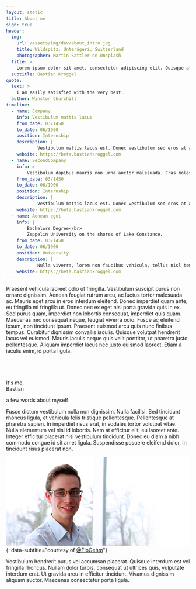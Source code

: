 ```yaml
---
layout: static
title: About me
sign: true
header:
  img:
    url: /assets/img/dev/about_intro.jpg
    title: Wildspitz, Unterägeri, Switzerland
    photographer: Martin Sattler on Unsplash
  title: >
    Lorem ipsum dolor sit amet, consectetur adipiscing elit. Quisque at rutrum orci. Integer ultricies purus vel libero cursus laoreet. Quisque interdum rutrum tortor ut bibendum.
  subtitle: Bastian Kroggel
quote:
  text: >
    I am easily satisfied with the very best.
  author: Winston Churchill
timeline:
  - name: Company
    info: Vestibulum mattis lacus
    from_date: 03/1450
    to_date: 06/1900
    position: Internship
    description: |
            Vestibulum mattis lacus est. Donec vestibulum sed eros at auctor. Aenean diam elit, interdum ut justo at, mollis venenatis eros. Aliquam non tortor nisi. Cras sit amet posuere lacus. Praesent sed mauris justo. Lorem ipsum dolor sit amet, consectetur adipiscing elit. Integer ex mi, tristique et fringilla vitae, pretium nec neque. Duis semper nec dolor non viverra. Sed bibendum rhoncus semper.
    website: https://beta.bastiankroggel.com
  - name: SecondCompany
    info: >
        Vestibulum dapibus mauris non urna auctor malesuada. Cras molestie, tellus et rhoncus sagittis.
    from_date: 03/1450
    to_date: 06/1900
    position: Internship
    description: |
            Vestibulum mattis lacus est. Donec vestibulum sed eros at auctor. Aenean diam elit, interdum ut justo at, mollis venenatis eros. Aliquam non tortor nisi. Cras sit amet posuere lacus. Praesent sed mauris justo. Lorem ipsum dolor sit amet, consectetur adipiscing elit. Integer ex mi, tristique et fringilla vitae, pretium nec neque. Duis semper nec dolor non viverra. Sed bibendum rhoncus semper.
    website: https://beta.bastiankroggel.com
  - name: Aenean eget
    info: |
        Bachelors Degree</br>
        Zeppelin University on the shores of Lake Constance.
    from_date: 03/1450
    to_date: 06/1900
    position: University
    description: |
            Nulla viverra, lorem non faucibus vehicula, tellus nisl tempus ante, at viverra massa nulla ut libero. Nullam risus enim, pellentesque tincidunt tortor in, eleifend vulputate leo. Suspendisse lacus ligula, cursus.
    website: https://beta.bastiankroggel.com
---
```


Praesent vehicula laoreet odio ut fringilla. Vestibulum suscipit purus non ornare dignissim. Aenean feugiat rutrum arcu, ac luctus tortor malesuada ac. Mauris eget arcu in eros interdum eleifend. Donec imperdiet quam ante, eu fringilla mi fringilla ut. Donec nec ex eget nisl porta gravida quis in ex. Sed purus quam, imperdiet non lobortis consequat, imperdiet quis quam. Maecenas nec consequat neque, feugiat viverra odio. Fusce ac eleifend ipsum, non tincidunt ipsum. Praesent euismod arcu quis nunc finibus tempus. Curabitur dignissim convallis iaculis. Quisque volutpat hendrerit lacus vel euismod. Mauris iaculis neque quis velit porttitor, ut pharetra justo pellentesque. Aliquam imperdiet lacus nec justo euismod laoreet. Etiam a iaculis enim, id porta ligula.

<span id="about-me"></span>
<div class="bk-blog-style bk-static-style bk_about_quote" style="margin-top: 70px">
  <div class="bk_about_quote_inner">
    <p class="bk_quote__main">It's me,<br>Bastian</p>
    <div class="bk_quote__author">
      <p>a few words about myself</p>
    </div>
  </div>
</div>

Fusce dictum vestibulum nulla non dignissim. Nulla facilisi. Sed tincidunt rhoncus ligula, et vehicula felis tristique pellentesque. Pellentesque at pharetra sapien.
In imperdiet risus erat, in sodales tortor volutpat vitae. Nulla elementum vel nisi id lobortis. Nam at efficitur elit, eu laoreet ante. Integer efficitur placerat nisi vestibulum tincidunt. Donec eu diam a nibh commodo congue id sit amet ligula. Suspendisse posuere eleifend dolor, in tincidunt risus placerat non.

![Bastian Kroggel](/assets/img/dev/bk_big.jpg){: data-subtitle="courtesy of [@FloGehm](https://twitter.com/FloGehm)"}

Vestibulum hendrerit purus vel accumsan placerat. Quisque interdum est vel fringilla rhoncus. Nullam dolor turpis, consequat ut ultrices quis, vulputate interdum erat. Ut gravida arcu in efficitur tincidunt. Vivamus dignissim aliquam auctor. Maecenas consectetur porta ligula.
